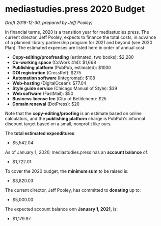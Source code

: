 # mediastudies.press 2020 Budget

*Draft 2019-12-30, prepared by Jeff Pooley)*

In financial terms, 2020 is a transition year for mediastudies.press. The current director, Jeff Pooley, expects to finance the total costs, in advance of a planned library partnership program for 2021 and beyond (see 2020 Plan). The estimated expenses are listed here in order of annual cost:

* **Copy-editing/proofreading** (estimated, two books): $2,280
* **Co-working space** (CoWork 414): $1,668
* **Publishing platform** (PubPub, estimated): $1000
* **DOI registration** (CrossRef): $275
* **Automation software** (Integromat): $108
* **Web-hosting** (DigitalOcean): $77.04
* **Style guide service** (Chicago Manual of Style): $39
* **Web software** (FastMail): $50
* **Business license fee** (City of Bethlehem): $25
* **Domain renewal** (DotPress): $20

Note that the **copy-editing/proofing** is an estimate based on online calculators, and the **publishing platform** charge is PubPub's informal discount target based on a small, nonprofit like ours.

The **total estimated expenditures**:

* $5,542.04

As of January 1, 2020, mediastudies.press has an **account balance** of:

* $1,722.01

To cover the 2020 budget, the **minimum sum** to be raised is:

* $3,820.03

The current director, Jeff Pooley, has committed to **donating** up to:

* $5,000.00

The expected account balance onn **January 1, 2021,** is:

* $1,179.97